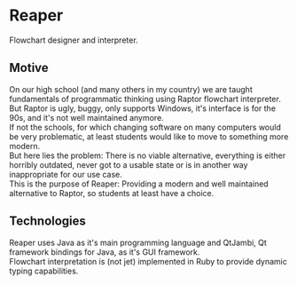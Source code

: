 # Reaper
Flowchart designer and interpreter.

## Motive
On our high school (and many others in my country) we are taught fundamentals of programmatic thinking using Raptor
flowchart interpreter. But Raptor is ugly, buggy, only supports Windows, it's interface is for the 90s, and it's not
well maintained anymore.
<br/>If not the schools, for which changing software on many computers would be very problematic, at least students
would like to move to something more modern.
<br/>But here lies the problem: There is no viable alternative, everything is either horribly outdated, never got to
a usable state or is in another way inappropriate for our use case.
<br/>This is the purpose of Reaper: Providing a modern and well maintained alternative to Raptor, so students at least
have a choice.

## Technologies
Reaper uses Java as it's main programming language and QtJambi, Qt framework bindings for Java, as it's GUI framework.
<br/>Flowchart interpretation is (not jet) implemented in Ruby to provide dynamic typing capabilities.